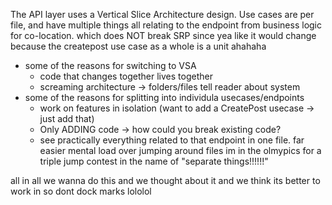 The API layer uses a Vertical Slice Architecture design. Use cases are per file, and have multiple things all relating to the endpoint from business logic for co-location. which does NOT break SRP since yea like it would change because the createpost use case as a whole is a unit ahahaha
- some of the reasons for switching to VSA
  - code that changes together lives together
  - screaming architecture -> folders/files tell reader about system
- some of the reasons for splitting into individula usecases/endpoints 
  - work on features in isolation (want to add a CreatePost usecase -> just add that)
  - Only ADDING code -> how could you break existing code?
  - see practically everything related to that endpoint in one file. far easier mental load over jumping around files im in the olmypics for a triple jump contest in the name of "separate things!!!!!!"

all in all we wanna do this and we thought about it and we think its better to work in so dont dock marks lololol